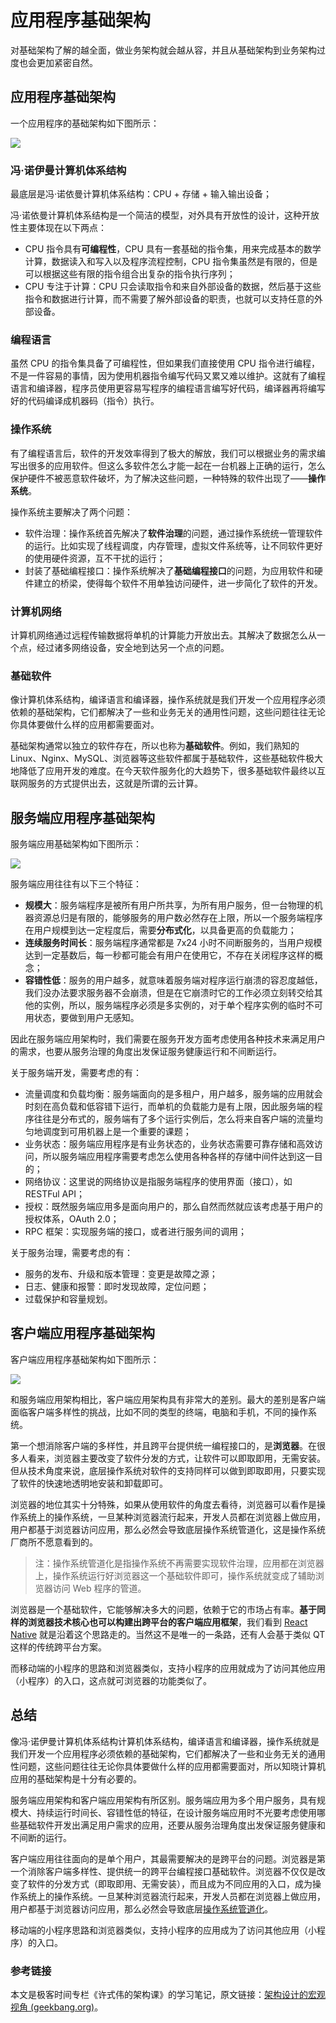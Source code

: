 # 应用程序基础架构

对基础架构了解的越全面，做业务架构就会越从容，并且从基础架构到业务架构过度也会更加紧密自然。

## 应用程序基础架构

一个应用程序的基础架构如下图所示：

![](../images/应用程序基础架构.png)



### 冯·诺伊曼计算机体系结构

最底层是冯·诺依曼计算机体系结构：CPU  + 存储 + 输入输出设备；

冯·诺依曼计算机体系结构是一个简洁的模型，对外具有开放性的设计，这种开放性主要体现在以下两点：

- CPU 指令具有**可编程性**，CPU 具有一套基础的指令集，用来完成基本的数学计算，数据读入和写入以及程序流程控制，CPU 指令集虽然是有限的，但是可以根据这些有限的指令组合出复杂的指令执行序列；
- CPU 专注于计算：CPU 只会读取指令和来自外部设备的数据，然后基于这些指令和数据进行计算，而不需要了解外部设备的职责，也就可以支持任意的外部设备。

### 编程语言

虽然 CPU 的指令集具备了可编程性，但如果我们直接使用 CPU 指令进行编程，不是一件容易的事情，因为使用机器指令编写代码又累又难以维护。这就有了编程语言和编译器，程序员使用更容易写程序的编程语言编写好代码，编译器再将编写好的代码编译成机器码（指令）执行。

### 操作系统

有了编程语言后，软件的开发效率得到了极大的解放，我们可以根据业务的需求编写出很多的应用软件。但这么多软件怎么才能一起在一台机器上正确的运行，怎么保护硬件不被恶意软件破坏，为了解决这些问题，一种特殊的软件出现了——**操作系统**。

操作系统主要解决了两个问题：

- 软件治理：操作系统首先解决了**软件治理**的问题，通过操作系统统一管理软件的运行。比如实现了线程调度，内存管理，虚拟文件系统等，让不同软件更好的使用硬件资源，互不干扰的运行；
- 封装了基础编程接口：操作系统解决了**基础编程接口**的问题，为应用软件和硬件建立的桥梁，使得每个软件不用单独访问硬件，进一步简化了软件的开发。

### 计算机网络

计算机网络通过远程传输数据将单机的计算能力开放出去。其解决了数据怎么从一个点，经过诸多网络设备，安全地到达另一个点的问题。

### 基础软件

像计算机体系结构，编译语言和编译器，操作系统就是我们开发一个应用程序必须依赖的基础架构，它们都解决了一些和业务无关的通用性问题，这些问题往往无论你具体要做什么样的应用都需要面对。

基础架构通常以独立的软件存在，所以也称为**基础软件**。例如，我们熟知的 Linux、Nginx、MySQL、浏览器等这些软件都属于基础软件，这些基础软件极大地降低了应用开发的难度。在今天软件服务化的大趋势下，很多基础软件最终以互联网服务的方式提供出去，这就是所谓的云计算。

## 服务端应用程序基础架构

服务端应用基础架构如下图所示：

![](../images/服务端应用程序基础架构.png)

服务端应用往往有以下三个特征：

- **规模大**：服务端程序是被所有用户所共享，为所有用户服务，但一台物理的机器资源总归是有限的，能够服务的用户数必然存在上限，所以一个服务端程序在用户规模到达一定程度后，需要**分布式化**，以具备更高的负载能力；
- **连续服务时间长**：服务端程序通常都是 7x24 小时不间断服务的，当用户规模达到一定基数后，每一秒都可能会有用户在使用它，不存在关闭程序这样的概念；
- **容错性低**：服务的用户越多，就意味着服务端对程序运行崩溃的容忍度越低，我们没办法要求服务器不会崩溃，但是在它崩溃时它的工作必须立刻转交给其他的实例，所以，服务端程序必须是多实例的，对于单个程序实例的临时不可用状态，要做到用户无感知。

因此在服务端应用架构时，我们需要在服务开发方面考虑使用各种技术来满足用户的需求，也要从服务治理的角度出发保证服务健康运行和不间断运行。

关于服务端开发，需要考虑的有：

- 流量调度和负载均衡：服务端面向的是多租户，用户越多，服务端的应用就会时刻在高负载和低容错下运行，而单机的负载能力是有上限，因此服务端的程序往往是分布式的，服务端有了多个运行实例后，怎么将来自客户端的流量均匀地调度到可用机器上是一个重要的课题；
- 业务状态：服务端应用程序是有业务状态的，业务状态需要可靠存储和高效访问，所以服务端应用程序需要考虑怎么使用各种各样的存储中间件达到这一目的；
- 网络协议：这里说的网络协议是指服务端程序的使用界面（接口），如 RESTFul API；
- 授权：既然服务端应用多是面向用户的，那么自然而然就应该考虑基于用户的授权体系，OAuth 2.0；
- RPC 框架：实现服务端的接口，或者进行服务间的调用；

关于服务治理，需要考虑的有：

- 服务的发布、升级和版本管理：变更是故障之源；
- 日志、健康和报警：即时发现故障，定位问题；
- 过载保护和容量规划。

## 客户端应用程序基础架构

客户端应用程序基础架构如下图所示：

![](../images/客户端应用程序基础架构.png)

和服务端应用架构相比，客户端应用架构具有非常大的差别。最大的差别是客户端面临客户端多样性的挑战，比如不同的类型的终端，电脑和手机，不同的操作系统。

第一个想消除客户端的多样性，并且跨平台提供统一编程接口的，是**浏览器**。在很多人看来，浏览器主要改变了软件分发的方式，让软件可以即取即用，无需安装。但从技术角度来说，底层操作系统对软件的支持同样可以做到即取即用，只要实现了软件的快速地透明地安装和卸载即可。

浏览器的地位其实十分特殊，如果从使用软件的角度去看待，浏览器可以看作是操作系统上的操作系统，一旦某种浏览器流行起来，开发人员都在浏览器上做应用，用户都基于浏览器访问应用，那么必然会导致底层操作系统管道化，这是操作系统厂商所不愿意看到的。

> 注：操作系统管道化是指操作系统不再需要实现软件治理，应用都在浏览器上，操作系统运行好浏览器这一个基础软件即可，操作系统就变成了辅助浏览器访问 Web 程序的管道。

浏览器是一个基础软件，它能够解决多大的问题，依赖于它的市场占有率。**基于同样的浏览器技术核心也可以构建出跨平台的客户端应用框架**，我们看到 [React Native](https://reactnative.cn/docs/getting-started.html) 就是沿着这个思路走的。当然这不是唯一的一条路，还有人会基于类似 QT 这样的传统跨平台方案。



而移动端的小程序的思路和浏览器类似，支持小程序的应用就成为了访问其他应用（小程序）的入口，这点就可浏览器的功能类似了。

## 总结

像冯·诺伊曼计算机体系结构计算机体系结构，编译语言和编译器，操作系统就是我们开发一个应用程序必须依赖的基础架构，它们都解决了一些和业务无关的通用性问题，这些问题往往无论你具体要做什么样的应用都需要面对，所以知晓计算机应用的基础架构是十分有必要的。

服务端应用架构和客户端应用架构有所区别。服务端应用为多个用户服务，具有规模大、持续运行时间长、容错性低的特征，在设计服务端应用时不光要考虑使用哪些基础软件开发出满足用户需求的应用，还要从服务治理角度出发保证服务健康和不间断的运行。

客户端应用往往面向的是单个用户，其最需要解决的是跨平台的问题。浏览器是第一个消除客户端多样性、提供统一的跨平台编程接口基础软件。浏览器不仅仅是改变了软件的分发方式（即取即用、无需安装），而且成为不同应用的入口，成为操作系统上的操作系统。一旦某种浏览器流行起来，开发人员都在浏览器上做应用，用户都基于浏览器访问应用，那么必然会导致底层[操作系统管道化](https://36kr.com/p/1638705659905)。

移动端的小程序思路和浏览器类似，支持小程序的应用成为了访问其他应用（小程序）的入口。

### 参考链接

本文是极客时间专栏《许式伟的架构课》的学习笔记，原文链接：[架构设计的宏观视角 (geekbang.org)](https://time.geekbang.org/column/article/90170)。

